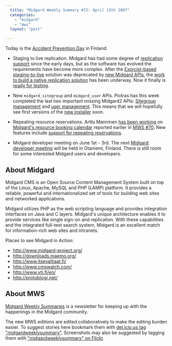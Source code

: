 ```yaml
---
  title: "Midgard Weekly Summary #72: April 13th 2007"
  categories: 
    - "midgard"
    - "mws"
  layout: "post"

---
```

Today is the [Accident Prevention Day][5] in Finland.

* Staging to live replication. Midgard has had some degree of [replication support][16] since the early days, but as the software has evolved the requirements have become more complex. After the [Exorcist-based staging-to-live][9] solution was deprecated by [new Midgard APIs][10], the [work to build a native replication solution][11] has been underway. Now it finally is [ready for testing][12].

* New `midgard_sitegroup` and `midgard_user` APIs. Piotras has this week completed the last two important missing Midgard2 APIs: [Sitegroup management][13] and [user management][14]. This means that we will hopefully see first versions of the [new installer][15] soon.

* Repeating resource reservations. Arttu Manninen [has been working][8] on [Midgard's resource booking calendar][6] reported earlier in [MWS #70][7]. New features include [support for repeating reservations][8].

* Midgard developer meeting on June 1st - 3rd. The next [Midgard developer meeting][4] will be held in Otaniemi, Finland. There is still room for some interested Midgard users and developers.

About Midgard
-------------

Midgard CMS is an Open Source Content Management System built on top of the Linux, Apache, MySQL and PHP (LAMP) platform. It provides a reliable, powerful and internationalized set of tools for building web sites and networked applications.

Midgard utilizes PHP as the web scripting language and provides integration interfaces on Java and C layers. Midgard's unique architecture enables it to provide services like single sign-on and replication. With these capabilities and the integrated full-text search system, Midgard is an excellent match for information-rich web sites and intranets.

Places to see Midgard in Action:

* <http://www.midgard-project.org/>
* <http://downloads.maemo.org/>
* <http://www.itsevaltiaat.fi/>
* <http://www.cmswatch.com/>
* <http://www.vti.fi/en/>
* <http://protoblogr.net/>

About MWS
---------

[Midgard Weekly Summaries][1] is a newsletter for keeping up with the happenings in the Midgard community.

The new MWS editions are edited collaboratively to make the editing burden easier. To suggest stories here bookmark them with [del.icio.us tag "midgardweeklysummary"][2]. Screenshots may also be suggested by tagging them with ["midgardweeklysummary" on Flickr][3].

[1]: http://www.midgard-project.org/updates/mws/
[2]: http://del.icio.us/tag/midgardweeklysummary
[3]: http://www.flickr.com/photos/tags/midgardweeklysummary
[4]: http://www.midgard-project.org/community/events/midgard_developer_meeting.html
[5]: http://www.tapaturmapaiva.fi/english
[6]: http://bergie.iki.fi/blog/resource-bookings-with-midgard.html
[7]: http://www.midgard-project.org/updates/mws/view/5d271c3deebbce12fbfcfb1da1efcdbe.html
[8]: http://www.kaktus.cc/weblog/view/1176379192.html
[9]: http://www.midgard-project.org/documentation/staging-live-setup-with-exorcist/
[10]: http://www.midgard-project.org/documentation/php-midgard_replicator/
[11]: http://bergie.iki.fi/blog/more_work_on_midgard-s_replication_service.html
[12]: http://www.midgard-project.org/documentation/staging_to_live_setup_with_midcom/
[13]: http://www.nemein.com/people/piotras/view/1176378122.html
[14]: http://www.nemein.com/people/piotras/view/1176379145.html
[15]: http://bergie.iki.fi/blog/midgard-in-2007--the-year-of-the-web-developer.html
[16]: http://www.midgard-project.org/documentation/concepts-repligard/